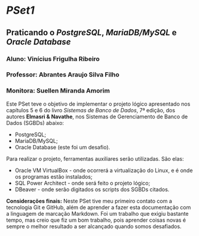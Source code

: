 # _PSet1_
## Praticando o *PostgreSQL*, *MariaDB/MySQL* e *Oracle Database*
### Aluno: Vinícius Frigulha Ribeiro
### Professor: Abrantes Araujo Silva Filho
### Monitora: Suellen Miranda Amorim

Este PSet teve o objetivo de implementar o projeto lógico apresentado nos capítulos 5 e 6 do livro _Sistemas de Banco de Dados_, 7ª edição, dos autores **Elmasri & Navathe**, nos Sistemas de Gerenciamento de Banco de Dados (SGBDs) abaixo:
* PostgreSQL; 
* MariaDB/MySQL; 
* Oracle Database (este foi um desafio).

Para realizar o projeto, ferramentas auxiliares serão utilizadas. São elas: 
* Oracle VM VirtualBox - onde ocorrerá a virtualização do Linux, e é onde os programas estão instalados;
* SQL Power Architect - onde será feito o projeto lógico;
* DBeaver - onde serão digitados os scripts dos SGBDs citados.

**Considerações finais:** 
Neste PSet tive meu primeiro contato com a tecnologia Git e GitHub, além de aprender a fazer esta documentação com a linguagem de marcação Markdown.
Foi um trabalho que exigiu bastante tempo, mas creio que fiz um bom trabalho, pois aprender coisas novas é sempre o melhor resultado a ser alcançado quando somos desafiados.
